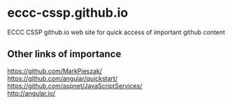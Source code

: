 # eccc-cssp.github.io
ECCC CSSP github.io web site for quick access of important github content

## Other links of importance
https://github.com/MarkPieszak/ <br>
https://github.com/angular/quickstart/ <br>
https://github.com/aspnet/JavaScriptServices/ <br>
http://angular.io/ <br>
